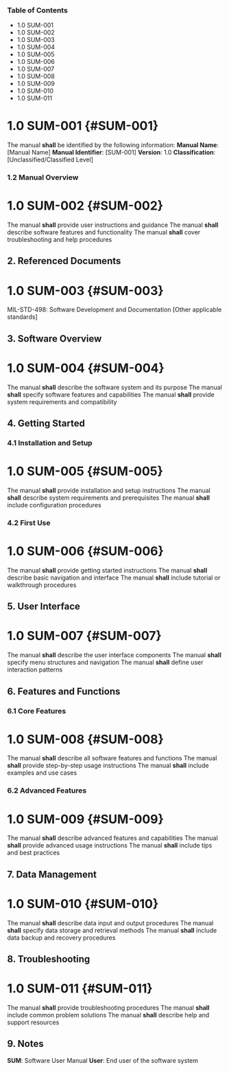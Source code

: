 ### Table of Contents

 * 1.0 SUM-001
 * 1.0 SUM-002
 * 1.0 SUM-003
 * 1.0 SUM-004
 * 1.0 SUM-005
 * 1.0 SUM-006
 * 1.0 SUM-007
 * 1.0 SUM-008
 * 1.0 SUM-009
 * 1.0 SUM-010
 * 1.0 SUM-011

# 1.0 SUM-001 {#SUM-001}

The manual **shall** be identified by the following information:
**Manual Name**: [Manual Name]
**Manual Identifier**: [SUM-001]
**Version**: 1.0
**Classification**: [Unclassified/Classified Level]

### 1.2 Manual Overview

# 1.0 SUM-002 {#SUM-002}

The manual **shall** provide user instructions and guidance
The manual **shall** describe software features and functionality
The manual **shall** cover troubleshooting and help procedures

## 2. Referenced Documents

# 1.0 SUM-003 {#SUM-003}

MIL-STD-498: Software Development and Documentation
[Other applicable standards]

## 3. Software Overview

# 1.0 SUM-004 {#SUM-004}

The manual **shall** describe the software system and its purpose
The manual **shall** specify software features and capabilities
The manual **shall** provide system requirements and compatibility

## 4. Getting Started

### 4.1 Installation and Setup

# 1.0 SUM-005 {#SUM-005}

The manual **shall** provide installation and setup instructions
The manual **shall** describe system requirements and prerequisites
The manual **shall** include configuration procedures

### 4.2 First Use

# 1.0 SUM-006 {#SUM-006}

The manual **shall** provide getting started instructions
The manual **shall** describe basic navigation and interface
The manual **shall** include tutorial or walkthrough procedures

## 5. User Interface

# 1.0 SUM-007 {#SUM-007}

The manual **shall** describe the user interface components
The manual **shall** specify menu structures and navigation
The manual **shall** define user interaction patterns

## 6. Features and Functions

### 6.1 Core Features

# 1.0 SUM-008 {#SUM-008}

The manual **shall** describe all software features and functions
The manual **shall** provide step-by-step usage instructions
The manual **shall** include examples and use cases

### 6.2 Advanced Features

# 1.0 SUM-009 {#SUM-009}

The manual **shall** describe advanced features and capabilities
The manual **shall** provide advanced usage instructions
The manual **shall** include tips and best practices

## 7. Data Management

# 1.0 SUM-010 {#SUM-010}

The manual **shall** describe data input and output procedures
The manual **shall** specify data storage and retrieval methods
The manual **shall** include data backup and recovery procedures

## 8. Troubleshooting

# 1.0 SUM-011 {#SUM-011}

The manual **shall** provide troubleshooting procedures
The manual **shall** include common problem solutions
The manual **shall** describe help and support resources

## 9. Notes
**SUM**: Software User Manual
**User**: End user of the software system

